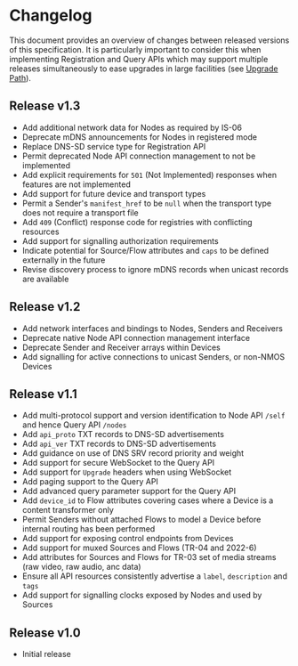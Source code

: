 # Changelog
This document provides an overview of changes between released versions of this specification. It is particularly important to consider this when implementing Registration and Query APIs which may support multiple releases simultaneously to ease upgrades in large facilities (see [Upgrade Path](docs/6.0.%20Upgrade%20Path.md)).

## Release v1.3
* Add additional network data for Nodes as required by IS-06
* Deprecate mDNS announcements for Nodes in registered mode
* Replace DNS-SD service type for Registration API
* Permit deprecated Node API connection management to not be implemented
* Add explicit requirements for `501` (Not Implemented) responses when features are not implemented
* Add support for future device and transport types
* Permit a Sender's `manifest_href` to be `null` when the transport type does not require a transport file
* Add `409` (Conflict) response code for registries with conflicting resources
* Add support for signalling authorization requirements
* Indicate potential for Source/Flow attributes and `caps` to be defined externally in the future
* Revise discovery process to ignore mDNS records when unicast records are available

## Release v1.2
* Add network interfaces and bindings to Nodes, Senders and Receivers
* Deprecate native Node API connection management interface
* Deprecate Sender and Receiver arrays within Devices
* Add signalling for active connections to unicast Senders, or non-NMOS Devices

## Release v1.1
* Add multi-protocol support and version identification to Node API `/self` and hence Query API `/nodes`
* Add `api_proto` TXT records to DNS-SD advertisements
* Add `api_ver` TXT records to DNS-SD advertisements
* Add guidance on use of DNS SRV record priority and weight
* Add support for secure WebSocket to the Query API
* Add support for `Upgrade` headers when using WebSocket
* Add paging support to the Query API
* Add advanced query parameter support for the Query API
* Add `device_id` to Flow attributes covering cases where a Device is a content transformer only
* Permit Senders without attached Flows to model a Device before internal routing has been performed
* Add support for exposing control endpoints from Devices
* Add support for muxed Sources and Flows (TR-04 and 2022-6)
* Add attributes for Sources and Flows for TR-03 set of media streams (raw video, raw audio, anc data)
* Ensure all API resources consistently advertise a `label`, `description` and `tags`
* Add support for signalling clocks exposed by Nodes and used by Sources

## Release v1.0
* Initial release
